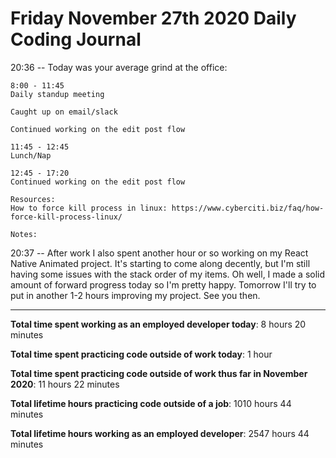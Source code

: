 # Friday November 27th 2020 Daily Coding Journal

20:36 -- Today was your average grind at the office:

```
8:00 - 11:45
Daily standup meeting

Caught up on email/slack

Continued working on the edit post flow

11:45 - 12:45
Lunch/Nap

12:45 - 17:20
Continued working on the edit post flow

Resources:
How to force kill process in linux: https://www.cyberciti.biz/faq/how-force-kill-process-linux/

Notes:
```

20:37 -- After work I also spent another hour or so working on my React Native Animated project. It's starting to come along decently, but I'm still having some issues with the stack order of my items. Oh well, I made a solid amount of forward progress today so I'm pretty happy. Tomorrow I'll try to put in another 1-2 hours improving my project. See you then.

---

**Total time spent working as an employed developer today**: 8 hours 20 minutes

**Total time spent practicing code outside of work today**: 1 hour

**Total time spent practicing code outside of work thus far in November 2020**: 11 hours 22 minutes

**Total lifetime hours practicing code outside of a job**: 1010 hours 44 minutes

**Total lifetime hours working as an employed developer**: 2547 hours 44 minutes
